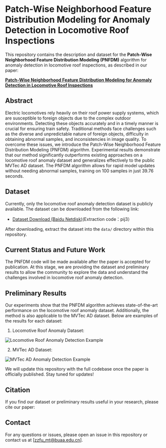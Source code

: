 # Patch-Wise Neighborhood Feature Distribution Modeling for Anomaly Detection in Locomotive Roof Inspections

This repository contains the description and dataset for the **Patch-Wise Neighborhood Feature Distribution Modeling (PNFDM)** algorithm for anomaly detection in locomotive roof inspections, as described in our paper:

**[Patch-Wise Neighborhood Feature Distribution Modeling for Anomaly Detection in Locomotive Roof Inspections](https://github.com/zzfu-buaa/PNFDM)**

## Abstract

Electric locomotives rely heavily on their roof power supply systems, which are susceptible to foreign objects due to the complex outdoor environments. Detecting these objects accurately and in a timely manner is crucial for ensuring train safety. Traditional methods face challenges such as the diverse and unpredictable nature of foreign objects, difficulty in obtaining abnormal samples, and inconsistencies in image quality. To overcome these issues, we introduce the Patch-Wise Neighborhood Feature Distribution Modeling (PNFDM) algorithm. Experimental results demonstrate that our method significantly outperforms existing approaches on a locomotive roof anomaly dataset and generalizes effectively to the public MVTec AD dataset. The PNFDM algorithm allows for rapid model updates without needing abnormal samples, training on 100 samples in just 39.76 seconds.

## Dataset

Currently, only the locomotive roof anomaly detection dataset is publicly available. The dataset can be downloaded from the following link:

- [Dataset Download (Baidu Netdisk)](https://pan.baidu.com/s/1bzwh56EQWkKeYPufUTu7kg)(Extraction code：pij3）

After downloading, extract the dataset into the `data/` directory within this repository.

## Current Status and Future Work

The PNFDM code will be made available after the paper is accepted for publication. At this stage, we are providing the dataset and preliminary results to allow the community to explore the data and understand the challenges involved in locomotive roof anomaly detection.

## Preliminary Results

Our experiments show that the PNFDM algorithm achieves state-of-the-art performance on the locomotive roof anomaly dataset. Additionally, the method is also applicable to the MVTec AD dataset. Below are examples of the results for each dataset:
1. Locomotive Roof Anomaly Dataset:

![Locomotive Roof Anomaly Detection Example](Results/Roof_AD.png "Anomaly Detection Example on Locomotive Roof")

2. MVTec AD Dataset:

![MVTec AD Anomaly Detection Example](Results/MVTec_AD.png "Anomaly Detection Example on MVTec AD Dataset")


We will update this repository with the full codebase once the paper is officially published. Stay tuned for updates!

## Citation

If you find our dataset or preliminary results useful in your research, please cite our paper:

## Contact

For any questions or issues, please open an issue in this repository or contact us at [zzfu_mt@buaa.edu.cn].
